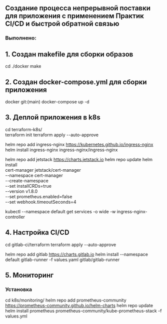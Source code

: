 ## Создание процесса непрерывной поставки для приложения с применением Практик CI/CD и быстрой обратной связью

### Выполнено:

## 1. Создан makefile для сборки образов
cd ./docker
make

## 2. Создан docker-compose.yml для сборки приложения
docker git:(main) docker-compose up -d

## 3. Деплой приложения в k8s
cd terraform-k8s/  
terraform init
terraform apply --auto-approve

helm repo add ingress-nginx https://kubernetes.github.io/ingress-nginx
helm install ingress-nginx ingress-nginx/ingress-nginx

helm repo add jetstack https://charts.jetstack.io
helm repo update
helm install \
  cert-manager jetstack/cert-manager \
  --namespace cert-manager \
  --create-namespace \
  --set installCRDs=true \
  --version v1.8.0 \
  --set prometheus.enabled=false \
  --set webhook.timeoutSeconds=4

kubectl --namespace default get services -o wide -w ingress-nginx-controller

## 4. Настройка CI/CD

cd gitlab-ci/terraform
terraform apply --auto-approve

helm repo add gitlab https://charts.gitlab.io
helm install --namespace default gitlab-runner -f values.yaml gitlab/gitlab-runner

## 5. Мониторинг

### Установка 
cd k8s/monitoring/
helm repo add prometheus-community https://prometheus-community.github.io/helm-charts
helm repo update
helm install prometheus prometheus-community/kube-prometheus-stack -f values.yml

